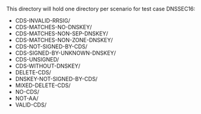 This directory will hold one directory per scenario for test case DNSSEC16:

* CDS-INVALID-RRSIG/
* CDS-MATCHES-NO-DNSKEY/
* CDS-MATCHES-NON-SEP-DNSKEY/
* CDS-MATCHES-NON-ZONE-DNSKEY/
* CDS-NOT-SIGNED-BY-CDS/
* CDS-SIGNED-BY-UNKNOWN-DNSKEY/
* CDS-UNSIGNED/
* CDS-WITHOUT-DNSKEY/
* DELETE-CDS/
* DNSKEY-NOT-SIGNED-BY-CDS/
* MIXED-DELETE-CDS/
* NO-CDS/
* NOT-AA/
* VALID-CDS/


